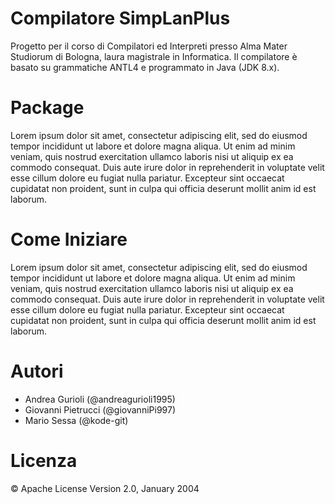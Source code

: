 # Compilatore SimpLanPlus 

Progetto per il corso di Compilatori ed Interpreti presso Alma Mater Studiorum di Bologna, laura magistrale in Informatica. Il compilatore è basato su grammatiche ANTL4 e programmato in Java (JDK 8.x).

# Package 

Lorem ipsum dolor sit amet, consectetur adipiscing elit, sed do eiusmod tempor incididunt ut labore et dolore magna aliqua. Ut enim ad minim veniam, quis nostrud exercitation ullamco laboris nisi ut aliquip ex ea commodo consequat. Duis aute irure dolor in reprehenderit in voluptate velit esse cillum dolore eu fugiat nulla pariatur. Excepteur sint occaecat cupidatat non proident, sunt in culpa qui officia deserunt mollit anim id est laborum.

# Come Iniziare

Lorem ipsum dolor sit amet, consectetur adipiscing elit, sed do eiusmod tempor incididunt ut labore et dolore magna aliqua. Ut enim ad minim veniam, quis nostrud exercitation ullamco laboris nisi ut aliquip ex ea commodo consequat. Duis aute irure dolor in reprehenderit in voluptate velit esse cillum dolore eu fugiat nulla pariatur. Excepteur sint occaecat cupidatat non proident, sunt in culpa qui officia deserunt mollit anim id est laborum.

# Autori

- Andrea Gurioli (@andreagurioli1995)
- Giovanni Pietrucci (@giovanniPi997)
- Mario Sessa (@kode-git)

# Licenza

&copy; Apache License Version 2.0, January 2004
